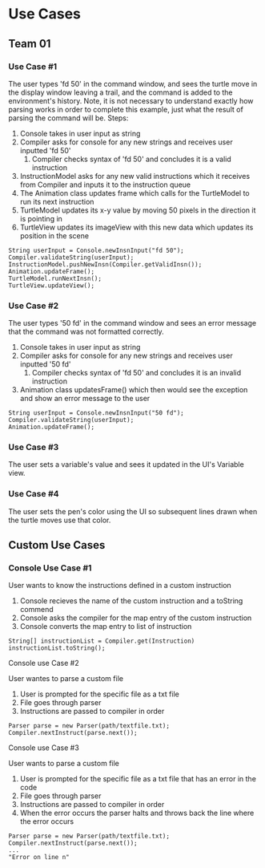 # Use Cases
## Team 01

### Use Case #1
The user types 'fd 50' in the command window, and sees the turtle move in the display window leaving a trail, and the command is added to the environment's history.
Note, it is not necessary to understand exactly how parsing works in order to complete this example, just what the result of parsing the command will be.
Steps:
1) Console takes in user input as string
2) Compiler asks for console for any new strings and receives user inputted 'fd 50'
   1) Compiler checks syntax of 'fd 50' and concludes it is a valid instruction
3) InstructionModel asks for any new valid instructions which it receives from Compiler and inputs it to
   the instruction queue
4) The Animation class updates frame which calls for the TurtleModel to run its next instruction
5) TurtleModel updates its x-y value by moving 50 pixels in the direction it is pointing in
6) TurtleView updates its imageView with this new data which updates its position in the scene
~~~
String userInput = Console.newInsnInput("fd 50");
Compiler.validateString(userInput);
InstructionModel.pushNewInsn(Compiler.getValidInsn());
Animation.updateFrame();
TurtleModel.runNextInsn();
TurtleView.updateView();
~~~

### Use Case #2
The user types '50 fd' in the command window and sees an error message that the command was not formatted correctly.
1) Console takes in user input as string
2) Compiler asks for console for any new strings and receives user inputted '50 fd'
   1) Compiler checks syntax of 'fd 50' and concludes it is an invalid instruction
3) Animation class updatesFrame() which then would see the exception and show an error message to the user
~~~
String userInput = Console.newInsnInput("50 fd");
Compiler.validateString(userInput);
Animation.updateFrame();
~~~

### Use Case #3
The user sets a variable's value and sees it updated in the UI's Variable view.

### Use Case #4
The user sets the pen's color using the UI so subsequent lines drawn when the turtle moves use that color.

## Custom Use Cases



### Console Use Case #1

User wants to know the instructions defined in a custom instruction

1) Console recieves the name of the custom instruction and a toString commend
2) Console asks the compiler for the map entry of the custom instruction
3) Console converts the map entry to list of instruction

~~~
String[] instructionList = Compiler.get(Instruction)
instructionList.toString();
~~~

Console use Case #2

User wantes to parse a custom file

1) User is prompted for the specific file as a txt file
2) File goes through parser
3) Instructions are passed to compiler in order

~~~
Parser parse = new Parser(path/textfile.txt);
Compiler.nextInstruct(parse.next());
~~~

Console use Case #3

User wants to parse a custom file

1) User is prompted for the specific file as a txt file that has an error in the code
2) File goes through parser
3) Instructions are passed to compiler in order
4) When the error occurs the parser halts and throws back the line where the error occurs

~~~
Parser parse = new Parser(path/textfile.txt);
Compiler.nextInstruct(parse.next());
...
"Error on line n"
~~~
